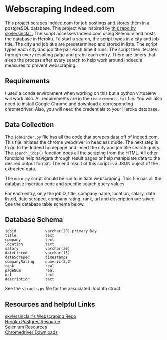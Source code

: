 Webscraping Indeed.com
===

This project scrapes Indeed.com for job postings and stores them in a postgreSQL database. This project was inspired by [this repo by skylersinclair.](https://github.com/skylersinclair/webscrape) The script accesses Indeed.com using Selenium and hosts the database in Heroku. To start a search, the script types in a city and job title. The city and job title are predetermined and stored in lists. The script types each city and job title pair each time it runs.  The script then iterates through every resulting page and grabs each entry. There are timers that sleep the process after every search to help work around Indeed's measures to prevent webscraping.  

Requirements
---

I used a conda environment when working on this but a python virtualenv will work also. All requirements are in the `requirements.txt` file. You will also need to install Google Chrome and download a corresponding chromedriver. Also, you will need the credentials to your Heroku database.  

Data Collection
---

The `jobFinder.py` file has all the code that scrapes data off of Indeed.com. This file initiates the chrome webdriver in headless mode. The next step is to go to the Indeed homepage and insert the city and job title search query. The `search_jobs()` function does all the scraping from the HTML. All other functions help navigate through result pages or help manipulate data to the desired output format. The end result of this script is a JSON object of the extracted data.

The `main.py` script should be run to initiate webscraping. This file has all the database insertion code and specific search query values.  


For each entry, only the jobID, title, company name, location, salary, date listed, date scraped, company rating, rank, url and description are saved. See the database table schema below.

Database Schema
---
```
jobid             varchar(20) primary key
title             text
company           text
location          text
salary            varchar(30)
dateListed        varchar(15)
dateScraped       timestampz
companyRating     numeric(3,2)
rank              real
pageNum           real
url               text
description       text
```

See the `structs.py` file for the associated JobInfo struct.

Resources and helpful Links
---
[skylersinclair's Webscraping Repo](https://github.com/skylersinclair/webscrape)  
[Heroku Postgres Resource](https://devcenter.heroku.com/articles/heroku-postgresql)  
[Selenium Resources](https://selenium-python.readthedocs.io/)  
[Chromedriver Downloads](https://chromedriver.chromium.org/downloads)
